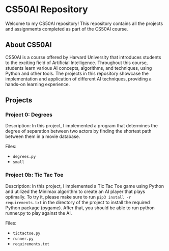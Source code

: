 # CS50AI Repository

Welcome to my CS50AI repository! This repository contains all the projects and assignments completed as part of the CS50AI course.

## About CS50AI

CS50AI is a course offered by Harvard University that introduces students to the exciting field of Artificial Intelligence. Throughout this course, students learn various AI concepts, algorithms, and techniques, using Python and other tools. The projects in this repository showcase the implementation and application of different AI techniques, providing a hands-on learning experience.

## Projects

### Project 0: Degrees

Description: In this project, I implemented a program that determines the degree of separation between two actors by finding the shortest path between them in a movie database.

Files:
- `degrees.py`
- `small`

### Project 0b: Tic Tac Toe

Description: In this project, I implemented a Tic Tac Toe game using Python and utilized the Minimax algorithm to create an AI player that plays optimally. To try it, please make sure to run `pip3 install -r requirements.txt` in the directory of the project to install the required Python package (pygame). After that, you should be able to run python runner.py to play against the AI.

Files:
- `tictactoe.py`
-  `runner.py`
-  `requirements.txt`

